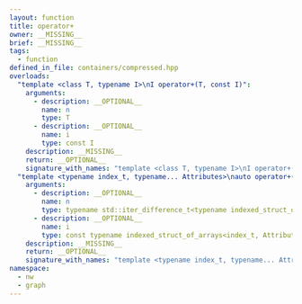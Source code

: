 ```yaml
---
layout: function
title: operator+
owner: __MISSING__
brief: __MISSING__
tags:
  - function
defined_in_file: containers/compressed.hpp
overloads:
  "template <class T, typename I>\nI operator+(T, const I)":
    arguments:
      - description: __OPTIONAL__
        name: n
        type: T
      - description: __OPTIONAL__
        name: i
        type: const I
    description: __MISSING__
    return: __OPTIONAL__
    signature_with_names: "template <class T, typename I>\nI operator+(T n, const I i)"
  "template <typename index_t, typename... Attributes>\nauto operator+(typename std::iter_difference_t<typename indexed_struct_of_arrays<index_t, Attributes...>::outer_iterator>, const typename indexed_struct_of_arrays<index_t, Attributes...>::outer_iterator)":
    arguments:
      - description: __OPTIONAL__
        name: n
        type: typename std::iter_difference_t<typename indexed_struct_of_arrays<index_t, Attributes...>::outer_iterator>
      - description: __OPTIONAL__
        name: i
        type: const typename indexed_struct_of_arrays<index_t, Attributes...>::outer_iterator
    description: __MISSING__
    return: __OPTIONAL__
    signature_with_names: "template <typename index_t, typename... Attributes>\nauto operator+(typename std::iter_difference_t<typename indexed_struct_of_arrays<index_t, Attributes...>::outer_iterator> n, const typename indexed_struct_of_arrays<index_t, Attributes...>::outer_iterator i)"
namespace:
  - nw
  - graph
---
```

